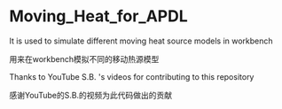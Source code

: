 # Moving_Heat_for_APDL

It is used to simulate different moving heat source models in workbench

用来在workbench模拟不同的移动热源模型

Thanks to YouTube S.B. 's videos for contributing to this repository

感谢YouTube的S.B.的视频为此代码做出的贡献
